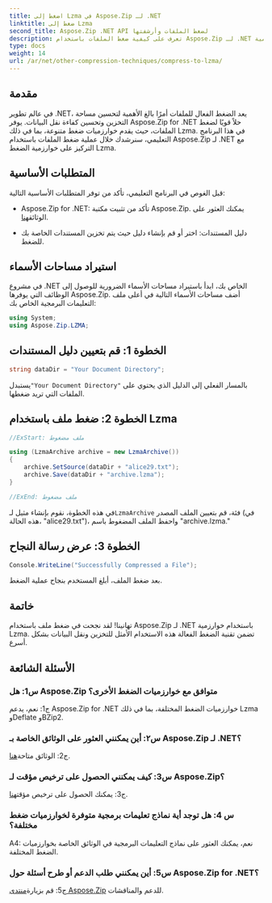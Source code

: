 ```yaml
---
title: اضغط إلى Lzma في Aspose.Zip لـ .NET
linktitle: ضغط إلى Lzma
second_title: Aspose.Zip .NET API لضغط الملفات وأرشفتها
description: تعرف على كيفية ضغط الملفات باستخدام Aspose.Zip لـ .NET باستخدام خوارزمية Lzma القوية. تحسين التخزين وتعزيز كفاءة نقل البيانات دون عناء.
type: docs
weight: 14
url: /ar/net/other-compression-techniques/compress-to-lzma/
---
```

## مقدمة

في عالم تطوير .NET، يعد الضغط الفعال للملفات أمرًا بالغ الأهمية لتحسين مساحة التخزين وتحسين كفاءة نقل البيانات. يوفر Aspose.Zip for .NET حلاً قويًا لضغط الملفات، حيث يقدم خوارزميات ضغط متنوعة، بما في ذلك Lzma. في هذا البرنامج التعليمي، سنرشدك خلال عملية ضغط الملفات باستخدام Aspose.Zip لـ .NET مع التركيز على خوارزمية الضغط Lzma.

## المتطلبات الأساسية

قبل الغوص في البرنامج التعليمي، تأكد من توفر المتطلبات الأساسية التالية:

-  Aspose.Zip for .NET: تأكد من تثبيت مكتبة Aspose.Zip. يمكنك العثور على الوثائق[هنا](https://reference.aspose.com/zip/net/).

- دليل المستندات: اختر أو قم بإنشاء دليل حيث يتم تخزين المستندات الخاصة بك للضغط.

## استيراد مساحات الأسماء

في مشروع .NET الخاص بك، ابدأ باستيراد مساحات الأسماء الضرورية للوصول إلى الوظائف التي يوفرها Aspose.Zip. أضف مساحات الأسماء التالية في أعلى ملف التعليمات البرمجية الخاص بك:

```csharp
using System;
using Aspose.Zip.LZMA;
```

## الخطوة 1: قم بتعيين دليل المستندات

```csharp
string dataDir = "Your Document Directory";
```

 يستبدل`"Your Document Directory"` بالمسار الفعلي إلى الدليل الذي يحتوي على الملفات التي تريد ضغطها.

## الخطوة 2: ضغط ملف باستخدام Lzma

```csharp
//ExStart: ملف مضغوط

using (LzmaArchive archive = new LzmaArchive())
{
    archive.SetSource(dataDir + "alice29.txt");
    archive.Save(dataDir + "archive.lzma");
}

//ExEnd: ملف مضغوط
```

 في هذه الخطوة، نقوم بإنشاء مثيل لـ`LzmaArchive` فئة، قم بتعيين الملف المصدر (في هذه الحالة، "alice29.txt")، واحفظ الملف المضغوط باسم "archive.lzma."

## الخطوة 3: عرض رسالة النجاح

```csharp
Console.WriteLine("Successfully Compressed a File");
```

بعد ضغط الملف، أبلغ المستخدم بنجاح عملية الضغط.

## خاتمة

تهانينا! لقد نجحت في ضغط ملف باستخدام Aspose.Zip لـ .NET باستخدام خوارزمية Lzma. تضمن تقنية الضغط الفعالة هذه الاستخدام الأمثل للتخزين ونقل البيانات بشكل أسرع.

## الأسئلة الشائعة

### س1: هل Aspose.Zip متوافق مع خوارزميات الضغط الأخرى؟

ج1: نعم، يدعم Aspose.Zip for .NET خوارزميات الضغط المختلفة، بما في ذلك Lzma وDeflate وBZip2.

### س٢: أين يمكنني العثور على الوثائق الخاصة بـ Aspose.Zip لـ .NET؟

 ج2: الوثائق متاحة[هنا](https://reference.aspose.com/zip/net/).

### س3: كيف يمكنني الحصول على ترخيص مؤقت لـ Aspose.Zip؟

 ج3: يمكنك الحصول على ترخيص مؤقت[هنا](https://purchase.aspose.com/temporary-license/).

### س 4: هل توجد أية نماذج تعليمات برمجية متوفرة لخوارزميات ضغط مختلفة؟

A4: نعم، يمكنك العثور على نماذج التعليمات البرمجية في الوثائق الخاصة بخوارزميات الضغط المختلفة.

### س5: أين يمكنني طلب الدعم أو طرح أسئلة حول Aspose.Zip for .NET؟

 ج5: قم بزيارة[منتدى Aspose.Zip](https://forum.aspose.com/c/zip/37) للدعم والمناقشات.